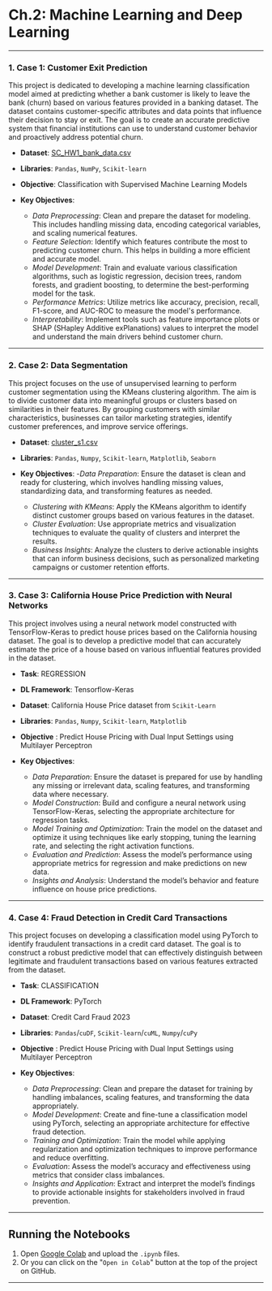 # Ch.2: Machine Learning and Deep Learning 

---

### 1. Case 1: Customer Exit Prediction

This project is dedicated to developing a machine learning classification model aimed at predicting whether a bank customer is likely to leave the bank (churn) based on various features provided in a banking dataset. The dataset contains customer-specific attributes and data points that influence their decision to stay or exit. The goal is to create an accurate predictive system that financial institutions can use to understand customer behavior and proactively address potential churn.

- **Dataset**: [SC_HW1_bank_data.csv](https://raw.githubusercontent.com/Rietaros/kampus_merdeka/main/SC_HW1_bank_data.csv)
  
- **Libraries**: `Pandas`, `NumPy`, `Scikit-learn`
- **Objective**: Classification with Supervised Machine Learning Models

- **Key Objectives**: 
  - *Data Preprocessing*: Clean and prepare the dataset for modeling. This includes handling missing data, encoding categorical variables, and scaling numerical features.
  - *Feature Selection*: Identify which features contribute the most to predicting customer churn. This helps in building a more efficient and accurate model.
  - *Model Development*: Train and evaluate various classification algorithms, such as logistic regression, decision trees, random forests, and gradient boosting, to determine the best-performing model for the task.
  - *Performance Metrics*: Utilize metrics like accuracy, precision, recall, F1-score, and AUC-ROC to measure the model's performance.
  - *Interpretability*: Implement tools such as feature importance plots or SHAP (SHapley Additive exPlanations) values to interpret the model and understand the main drivers behind customer churn.

---

### 2. Case 2: Data Segmentation

This project focuses on the use of unsupervised learning to perform customer segmentation using the KMeans clustering algorithm. The aim is to divide customer data into meaningful groups or clusters based on similarities in their features. By grouping customers with similar characteristics, businesses can tailor marketing strategies, identify customer preferences, and improve service offerings.

- **Dataset**: [cluster_s1.csv](https://raw.githubusercontent.com/Rietaros/kampus_merdeka/main/cluster_s1.csv)
  
- **Libraries**: `Pandas`, `Numpy`, `Scikit-learn`, `Matplotlib`, `Seaborn`

- **Key Objectives**: 
  -*Data Preparation*: Ensure the dataset is clean and ready for clustering, which involves handling missing values, standardizing data, and transforming features as needed.
  - *Clustering with KMeans*: Apply the KMeans algorithm to identify distinct customer groups based on various features in the dataset.
  - *Cluster Evaluation*: Use appropriate metrics and visualization techniques to evaluate the quality of clusters and interpret the results.
  - *Business Insights*: Analyze the clusters to derive actionable insights that can inform business decisions, such as personalized marketing campaigns or customer retention efforts.

---

### 3. Case 3: California House Price Prediction with Neural Networks

This project involves using a neural network model constructed with TensorFlow-Keras to predict house prices based on the California housing dataset. The goal is to develop a predictive model that can accurately estimate the price of a house based on various influential features provided in the dataset.

- **Task**: REGRESSION
- **DL Framework**: Tensorflow-Keras
- **Dataset**: California House Price dataset from `Scikit-Learn`
- **Libraries**: `Pandas`, `Numpy`, `Scikit-learn`, `Matplotlib`
- **Objective** : Predict House Pricing with Dual Input Settings using Multilayer Perceptron

- **Key Objectives**: 
  - *Data Preparation*: Ensure the dataset is prepared for use by handling any missing or irrelevant data, scaling features, and transforming data where necessary.
  - *Model Construction*: Build and configure a neural network using TensorFlow-Keras, selecting the appropriate architecture for regression tasks.
  - *Model Training and Optimization*: Train the model on the dataset and optimize it using techniques like early stopping, tuning the learning rate, and selecting the right activation functions.
  - *Evaluation and Prediction*: Assess the model’s performance using appropriate metrics for regression and make predictions on new data.
  - *Insights and Analysis*: Understand the model’s behavior and feature influence on house price predictions.

---

### 4. Case 4: Fraud Detection in Credit Card Transactions

This project focuses on developing a classification model using PyTorch to identify fraudulent transactions in a credit card dataset. The goal is to construct a robust predictive model that can effectively distinguish between legitimate and fraudulent transactions based on various features extracted from the dataset.

- **Task**: CLASSIFICATION
- **DL Framework**: PyTorch
- **Dataset**: Credit Card Fraud 2023
- **Libraries**: `Pandas`/`cuDF`, `Scikit-learn`/`cuML`, `Numpy`/`cuPy`
- **Objective** : Predict House Pricing with Dual Input Settings using Multilayer Perceptron

- **Key Objectives**: 
  - *Data Preprocessing*: Clean and prepare the dataset for training by handling imbalances, scaling features, and transforming the data appropriately.
  - *Model Development*: Create and fine-tune a classification model using PyTorch, selecting an appropriate architecture for effective fraud detection.
  - *Training and Optimization*: Train the model while applying regularization and optimization techniques to improve performance and reduce overfitting.
  - *Evaluation*: Assess the model’s accuracy and effectiveness using metrics that consider class imbalances.
  - *Insights and Application*: Extract and interpret the model’s findings to provide actionable insights for stakeholders involved in fraud prevention.
---

## Running the Notebooks

1. Open [Google Colab](https://colab.research.google.com/) and upload the `.ipynb` files.
2. Or you can click on the "`Open in Colab`" button at the top of the project on GitHub.


---
